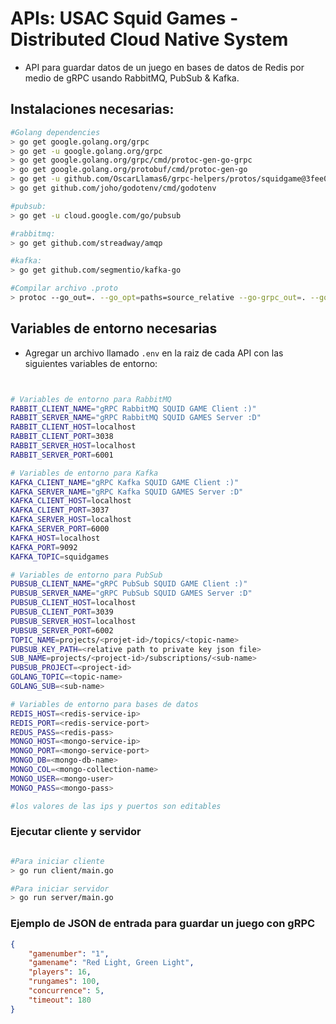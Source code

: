 # APIs: USAC Squid Games - Distributed Cloud Native System

- API para guardar datos de un juego en bases de datos de Redis por medio de gRPC usando RabbitMQ, PubSub & Kafka. 


## Instalaciones necesarias:

```bash
#Golang dependencies
> go get google.golang.org/grpc
> go get -u google.golang.org/grpc
> go get google.golang.org/grpc/cmd/protoc-gen-go-grpc
> go get google.golang.org/protobuf/cmd/protoc-gen-go
> go get -u github.com/OscarLlamas6/grpc-helpers/protos/squidgame@3fee080cdaf278014e90fde74f6655a8b9513b2f
> go get github.com/joho/godotenv/cmd/godotenv

#pubsub:
> go get -u cloud.google.com/go/pubsub

#rabbitmq:
> go get github.com/streadway/amqp

#kafka:
> go get github.com/segmentio/kafka-go

#Compilar archivo .proto
> protoc --go_out=. --go_opt=paths=source_relative --go-grpc_out=. --go-grpc_opt=paths=source_relative <.proto filename path>
```

## Variables de entorno necesarias

- Agregar un archivo llamado `.env` en la raiz de cada API con las siguientes variables de entorno:

```bash


# Variables de entorno para RabbitMQ
RABBIT_CLIENT_NAME="gRPC RabbitMQ SQUID GAME Client :)"
RABBIT_SERVER_NAME="gRPC RabbitMQ SQUID GAMES Server :D"
RABBIT_CLIENT_HOST=localhost
RABBIT_CLIENT_PORT=3038
RABBIT_SERVER_HOST=localhost
RABBIT_SERVER_PORT=6001

# Variables de entorno para Kafka
KAFKA_CLIENT_NAME="gRPC Kafka SQUID GAME Client :)"
KAFKA_SERVER_NAME="gRPC Kafka SQUID GAMES Server :D"
KAFKA_CLIENT_HOST=localhost
KAFKA_CLIENT_PORT=3037
KAFKA_SERVER_HOST=localhost
KAFKA_SERVER_PORT=6000
KAFKA_HOST=localhost
KAFKA_PORT=9092
KAFKA_TOPIC=squidgames

# Variables de entorno para PubSub
PUBSUB_CLIENT_NAME="gRPC PubSub SQUID GAME Client :)"
PUBSUB_SERVER_NAME="gRPC PubSub SQUID GAMES Server :D"
PUBSUB_CLIENT_HOST=localhost
PUBSUB_CLIENT_PORT=3039
PUBSUB_SERVER_HOST=localhost
PUBSUB_SERVER_PORT=6002
TOPIC_NAME=projects/<projet-id>/topics/<topic-name>
PUBSUB_KEY_PATH=<relative path to private key json file>
SUB_NAME=projects/<project-id>/subscriptions/<sub-name>
PUBSUB_PROJECT=<project-id>
GOLANG_TOPIC=<topic-name>
GOLANG_SUB=<sub-name>

# Variables de entorno para bases de datos
REDIS_HOST=<redis-service-ip>
REDIS_PORT=<redis-service-port>
REDUS_PASS=<redis-pass>
MONGO_HOST=<mongo-service-ip>
MONGO_PORT=<mongo-service-port>
MONGO_DB=<mongo-db-name>
MONGO_COL=<mongo-collection-name>
MONGO_USER=<mongo-user>
MONGO_PASS=<mongo-pass>

#los valores de las ips y puertos son editables

```

### Ejecutar cliente y servidor

```bash

#Para iniciar cliente
> go run client/main.go

#Para iniciar servidor
> go run server/main.go
```

### Ejemplo de JSON de entrada para guardar un juego con gRPC

```json
{
    "gamenumber": "1",
    "gamename": "Red Light, Green Light",
    "players": 16,
    "rungames": 100,
    "concurrence": 5,
    "timeout": 180
}
```